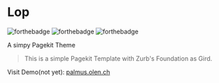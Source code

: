 # Lop
![forthebadge](http://forthebadge.com/images/badges/built-with-love.svg)
![forthebadge](http://forthebadge.com/images/badges/uses-html.svg)
![forthebadge](http://forthebadge.com/images/badges/uses-css.svg)

A simpy Pagekit Theme

> This is a simple Pagekit Template with Zurb's Foundation as Gird.

Visit Demo(not yet): [palmus.olen.ch](http://palmus.olen.ch)
